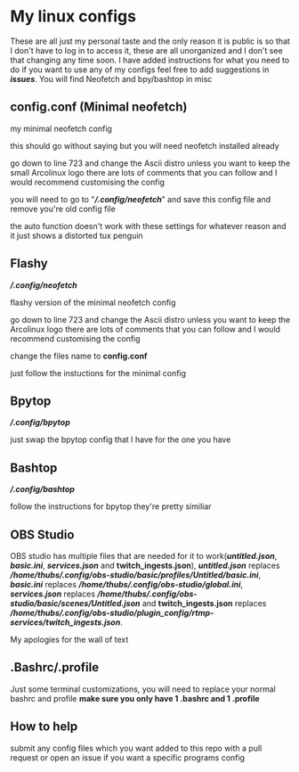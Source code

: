 # My linux configs

These are all just my personal taste and the only reason it is public is so that I don't have to log in to access it, these are all unorganized and I don't see that changing any time soon. I have added instructions for what you need to do if you want to use any of my configs feel free to add suggestions in **_issues_**. You will find Neofetch and bpy/bashtop in misc

## config.conf (Minimal neofetch)

my minimal neofetch config

this should go without saying but you will need neofetch installed already

go down to line 723 and change the Ascii distro unless you want to keep the small Arcolinux logo there are lots of comments that you can follow and I would recommend customising the config

you will need to go to "**_/.config/neofetch_**" and save this config file and remove you're old config file

the auto function doesn't work with these settings for whatever reason and it just shows a distorted tux penguin


## Flashy

**_/.config/neofetch_**

flashy version of the minimal neofetch config

go down to line 723 and change the Ascii distro unless you want to keep the Arcolinux logo there are lots of comments that you can follow and I would recommend customising the config

change the files name to **config.conf**

just follow the instuctions for the minimal config


## Bpytop

**_/.config/bpytop_**

just swap the bpytop config that I have for the one you have


## Bashtop

**_/.config/bashtop_**

follow the instructions for bpytop they're pretty similiar

## OBS Studio

OBS studio has multiple files that are needed for it to work(**_untitled.json_**, **_basic.ini_**, **_services.json_** and **twitch_ingests.json**), **_untitled.json_** replaces **_/home/thubs/.config/obs-studio/basic/profiles/Untitled/basic.ini_**, **_basic.ini_** replaces **_/home/thubs/.config/obs-studio/global.ini_**, **_services.json_** replaces **_/home/thubs/.config/obs-studio/basic/scenes/Untitled.json_** and **twitch_ingests.json** replaces **_/home/thubs/.config/obs-studio/plugin_config/rtmp-services/twitch_ingests.json_**.

My apologies for the wall of text

## .Bashrc/.profile

Just some terminal customizations, you will need to replace your normal bashrc and profile **make sure you only have 1 .bashrc and 1 .profile**

## How to help

submit any config files which you want added to this repo with a pull request or open an issue if you want a specific programs config

